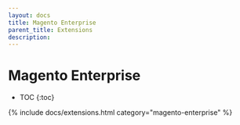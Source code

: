 ```yaml
---
layout: docs
title: Magento Enterprise
parent_title: Extensions
description:
---
```


# Magento Enterprise

* TOC
{:toc}

{% include docs/extensions.html category="magento-enterprise" %}
